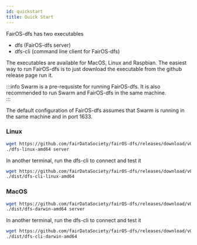 ```yaml
---
id: quickstart
title: Quick Start
---
```


FairOS-dfs has two executables
- dfs (FairOS-dfs server)
- dfs-cli (command line client for FairOS-dfs)

The executables are available for MacOS, Linux and Raspbian. The easiest way to run FairOS-dfs is to just download the executable from the github release page run it. 


:::info
Swarm is a pre-requsiste for running FairOS-dfs. It is also recommended to run Swarm and FairOS-dfs in the same machine.  
:::


The default configuration of FairOS-dfs assumes that Swarm is running in the same machine and in port 1633.

### Linux

```sh
wget https://github.com/fairDataSociety/fairOS-dfs/releases/download/v0.6.2/dfs-linux-amd64
./dfs-linux-amd64 server
```

In another terminal, run the dfs-cli to connect and test it
```sh
wget https://github.com/fairDataSociety/fairOS-dfs/releases/download/v0.6.2/dfs-cli-linux-amd64
./dist/dfs-cli-linux-amd64
```


### MacOS

```sh
wget https://github.com/fairDataSociety/fairOS-dfs/releases/download/v0.6.2/dfs-darwin-amd64
./dist/dfs-darwin-amd64 server
```

In another terminal, run the dfs-cli to connect and test it
```sh
wget https://github.com/fairDataSociety/fairOS-dfs/releases/download/v0.6.2/dfs-cli-darwin-amd64
./dist/dfs-cli-darwin-amd64
```



